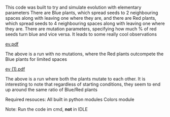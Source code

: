 This code was built to try and simulate evolution with elementary parameters
There are Blue plants, which spread seeds to 2 neighbouring spaces along with leaving one where they are,
and there are Red plants, which spread seeds to 4 neighbouring spaces along with leaving one where they are.
There are mutation parameters, specifying how much % of red seeds turn blue and vice versa.
It leads to some really cool observations

[ev.pdf](https://github.com/user-attachments/files/16735244/ev.pdf)

The above is a run with no mutations, where the Red plants outcompete the Blue plants for limited spaces


[ev (1).pdf](https://github.com/user-attachments/files/16735245/ev.1.pdf)

The above is a run where both the plants mutate to each other.
It is interesting to note that regardless of starting conditions, they seem to end up around the same ratio of Blue/Red plants


Required resouces:
All built in python modules
Colors module

Note:
Run the code im cmd, **not** in IDLE 
